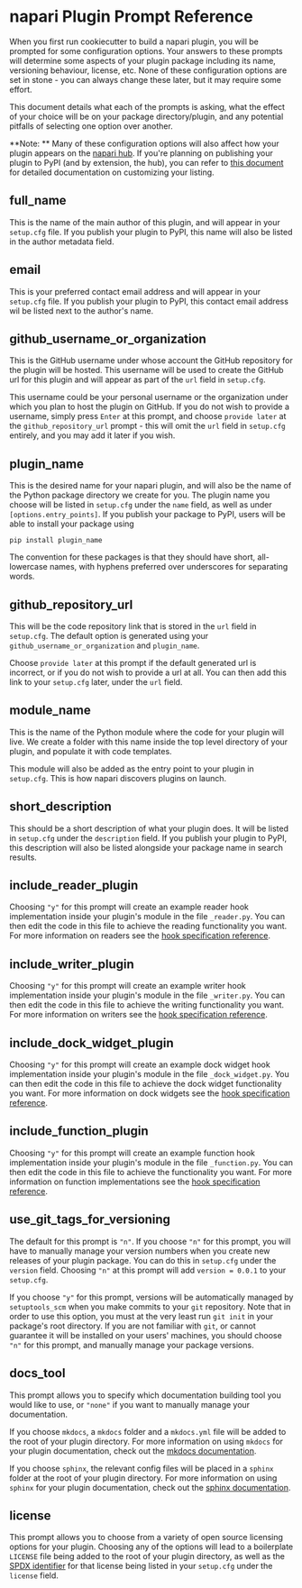 # napari Plugin Prompt Reference

When you first run cookiecutter to build a napari plugin, you will be prompted
for some configuration options. Your answers to these prompts will determine
some aspects of your plugin package including its name, versioning behaviour,
license, etc. None of these configuration options are set in stone - you 
can always change these later, but it may require some effort.

This document details what each of the prompts is asking, what the effect
of your choice will be on your package directory/plugin, and any potential 
pitfalls of selecting one option over another.

**Note: ** Many of these configuration options will also affect how your plugin
appears on the [napari hub](https://www.napari-hub.org/). If you're planning
on publishing your plugin to PyPI (and by extension, the hub), you can refer
to [this document](https://github.com/chanzuckerberg/napari-hub/blob/main/docs/customizing-plugin-listing.md) for detailed documentation on customizing your listing.

## full_name

This is the name of the main author of this plugin, and will appear in your
`setup.cfg` file. If you publish your plugin to PyPI, this name will also be listed
in the author metadata field.

## email

This is your preferred contact email address and will appear in your `setup.cfg`
file. If you publish your plugin to PyPI, this contact email address wil be 
listed next to the author's name.

## github_username_or_organization

This is the GitHub username under whose account the GitHub repository for the
plugin will be hosted. This username will be used to create the GitHub url 
for this plugin and will appear as part of the `url` field in `setup.cfg`.

This username could be your personal username or the organization under which
you plan to host the plugin on GitHub. If you do not wish to provide a username,
simply press `Enter` at this prompt, and choose `provide later` at the
`github_repository_url` prompt - this will omit the `url` field in `setup.cfg`
entirely, and you may add it later if you wish.

## plugin_name

This is the desired name for your napari plugin, and will also be the name
of the Python package directory we create for you. The plugin name you choose
will be listed in `setup.cfg` under the `name` field, as well as under 
`[options.entry_points]`. If you publish your package to PyPI, users will be able 
to install your package using 

```
pip install plugin_name
```

The convention for these packages is that they should have short, all-lowercase
names, with hyphens preferred over underscores for separating words.

## github_repository_url

This will be the code repository link that is stored in the `url` field in 
`setup.cfg`. The default option is generated using your `github_username_or_organization` and `plugin_name`.

Choose `provide later` at this prompt if the default generated url is incorrect,
or if you do not wish to provide a url at all. You can then add this link to your
`setup.cfg` later, under the `url` field.

## module_name

This is the name of the Python module where the code for your plugin will live.
We create a folder with this name inside the top level directory of your plugin,
and populate it with code templates.

This module will also be added as the entry point to your plugin in `setup.cfg`. 
This is how napari discovers plugins on launch.

## short_description

This should be a short description of what your plugin does. It will be listed
in `setup.cfg` under the `description` field. If you publish your plugin to PyPI,
this description will also be listed alongside your package name in search results.

## include_reader_plugin

Choosing `"y"` for this prompt will create an example reader hook implementation 
inside your plugin's module in the file `_reader.py`. You can then edit the code in this
file to achieve the reading functionality you want. For more information on
readers see the [hook specification reference](https://napari.org/plugins/stable/hook_specifications.html#hook-specifications-reference).

## include_writer_plugin

Choosing `"y"` for this prompt will create an example writer hook implementation
 inside your plugin's module in the file `_writer.py`. You can then edit the code in this file
to achieve the writing functionality you want. For more information on writers see the [hook specification reference](https://napari.org/plugins/stable/hook_specifications.html#hook-specifications-reference).

## include_dock_widget_plugin

Choosing `"y"` for this prompt will create an example dock widget hook implementation
 inside your plugin's module in the file `_dock_widget.py`. You can then edit the code in this file
to achieve the dock widget functionality you want. For more information on dock widgets see the [hook specification reference](https://napari.org/plugins/stable/hook_specifications.html#hook-specifications-reference).

## include_function_plugin

Choosing `"y"` for this prompt will create an example function hook implementation
 inside your plugin's module in the file `_function.py`. You can then edit the code in this file
to achieve the functionality you want. For more information on function implementations see the [hook specification reference](https://napari.org/plugins/stable/hook_specifications.html#hook-specifications-reference).

## use_git_tags_for_versioning

The default for this prompt is `"n"`. If you choose `"n"` for this prompt, you will have to manually manage your version numbers
when you create new releases of your plugin package. You can do
this in `setup.cfg` under the `version` field. Choosing
`"n"` at this prompt will add `version = 0.0.1` to your `setup.cfg`.

If you choose `"y"` for this prompt, versions will be automatically
managed by `setuptools_scm` when you make commits to your `git` repository.
Note that in order to use this option, you must at the 
very least run `git init` in your package's root directory. If you are not familiar
with `git`, or cannot guarantee it will be installed on your users' machines,
you should choose `"n"` for this prompt, and manually manage your package versions.

## docs_tool

This prompt allows you to specify which documentation building tool
you would like to use, or `"none"` if you want to manually manage your documentation.

If you choose `mkdocs`, a `mkdocs` folder and a `mkdocs.yml` file will be added to 
the root of your plugin directory. For more information on using `mkdocs` for your
plugin documentation, check out the [mkdocs documentation](https://www.mkdocs.org/).

If you choose `sphinx`, the relevant config files will be placed in a `sphinx` folder
at the root of your plugin directory. For more information on using `sphinx` for
your plugin documentation, check out the [sphinx documentation](https://www.sphinx-doc.org/en/master/).

## license

This prompt allows you to choose from a variety of open source licensing options
for your plugin. Choosing any of the options will lead to a boilerplate `LICENSE`
file being added to the root of your plugin directory, as well as the [SPDX identifier](https://spdx.org/licenses/)
for that license being listed in your `setup.cfg` under the `license` field.
